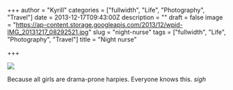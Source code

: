 +++
author = "Kyrill"
categories = ["fullwidth", "Life", "Photography", "Travel"]
date = 2013-12-17T09:43:00Z
description = ""
draft = false
image = "https://ap-content.storage.googleapis.com/2013/12/wpid-IMG_20131217_08292521.jpg"
slug = "night-nurse"
tags = ["fullwidth", "Life", "Photography", "Travel"]
title = "Night nurse"

+++


![](https://ap-content.storage.googleapis.com/2013/12/wpid-IMG_20131217_08292521.jpg)

Because all girls are drama-prone harpies. Everyone knows this. *sigh*


